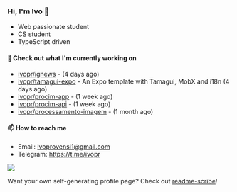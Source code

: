 ### Hi, I'm Ivo 👋

* Web passionate student
* CS student
* TypeScript driven

#### 👷 Check out what I'm currently working on

- [ivopr/ignews](https://github.com/ivopr/ignews) -  (4 days ago)
- [ivopr/tamagui-expo](https://github.com/ivopr/tamagui-expo) - An Expo template with Tamagui, MobX and i18n (4 days ago)
- [ivopr/procim-app](https://github.com/ivopr/procim-app) -  (1 week ago)
- [ivopr/procim-api](https://github.com/ivopr/procim-api) -  (1 week ago)
- [ivopr/processamento-imagem](https://github.com/ivopr/processamento-imagem) -  (1 month ago)

#### 📫 How to reach me

- Email: [ivoprovensi1@gmail.com](mailto://ivoprovensi1@gmail.com)
- Telegram: https://t.me/ivopr

![](https://github-readme-stats.vercel.app/api/top-langs/?username=ivopr&layout=compact&theme=react)

Want your own self-generating profile page? Check out [readme-scribe](https://github.com/muesli/readme-scribe)!
